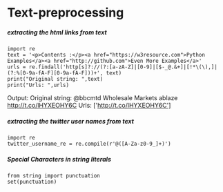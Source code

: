 # Text-preprocessing

##### extracting the html links from text
```
import re
text = '<p>Contents :</p><a href="https://w3resource.com">Python Examples</a><a href="http://github.com">Even More Examples</a>'
urls = re.findall('http[s]?://(?:[a-zA-Z]|[0-9]|[$-_@.&+]|[!*\(\),]|(?:%[0-9a-fA-F][0-9a-fA-F]))+', text)
print("Original string: ",text)
print("Urls: ",urls)

```
Output: 
  Original string:  @bbcmtd Wholesale Markets ablaze http://t.co/lHYXEOHY6C
  Urls:  ['http://t.co/lHYXEOHY6C']
  
##### extracting the twitter user names from text 

```
import re
twitter_username_re = re.compile(r'@([A-Za-z0-9_]+)')

```
##### Special Characters in string literals
```
from string import punctuation
set(punctuation)
```
